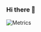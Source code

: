 ### Hi there 👋

![Metrics](https://metrics.lecoq.io/JTF4?template=classic&isocalendar=1&languages=1&lines=1&notable=1&isocalendar.duration=half-year&languages.limit=8&languages.sections=most-used&languages.colors=github&languages.threshold=0%25&languages.indepth=false&languages.categories=markup%2C%20programming&languages.recent.categories=markup%2C%20programming&languages.recent.load=300&languages.recent.days=14&notable.repositories=true&config.timezone=America%2FNew_York)
